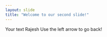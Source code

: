 ```yaml
---
layout: slide
title: "Welcome to our second slide!"
---
```

Your text Rajesh
Use the left arrow to go back!
